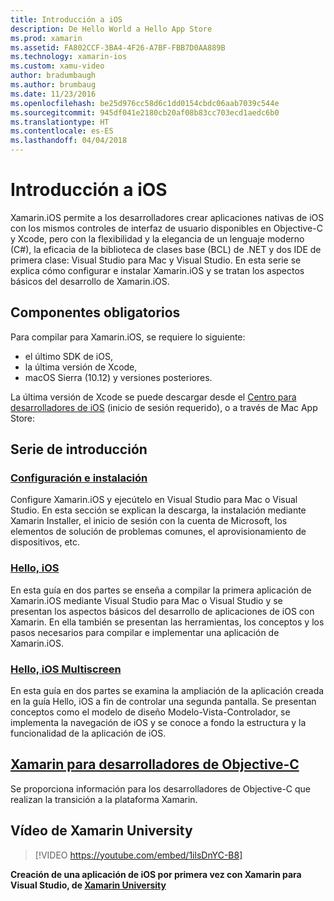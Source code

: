 ```yaml
---
title: Introducción a iOS
description: De Hello World a Hello App Store
ms.prod: xamarin
ms.assetid: FA802CCF-3BA4-4F26-A7BF-FBB7D0AA889B
ms.technology: xamarin-ios
ms.custom: xamu-video
author: bradumbaugh
ms.author: brumbaug
ms.date: 11/23/2016
ms.openlocfilehash: be25d976cc58d6c1dd0154cbdc06aab7039c544e
ms.sourcegitcommit: 945df041e2180cb20af08b83cc703ecd1aedc6b0
ms.translationtype: HT
ms.contentlocale: es-ES
ms.lasthandoff: 04/04/2018
---
```

# <a name="getting-started-with-ios"></a>Introducción a iOS

Xamarin.iOS permite a los desarrolladores crear aplicaciones nativas de iOS con los mismos controles de interfaz de usuario disponibles en Objective-C y Xcode, pero con la flexibilidad y la elegancia de un lenguaje moderno (C#), la eficacia de la biblioteca de clases base (BCL) de .NET y dos IDE de primera clase: Visual Studio para Mac y Visual Studio. En esta serie se explica cómo configurar e instalar Xamarin.iOS y se tratan los aspectos básicos del desarrollo de Xamarin.iOS.

## <a name="required-components"></a>Componentes obligatorios

Para compilar para Xamarin.iOS, se requiere lo siguiente:

-    el último SDK de iOS,
-    la última versión de Xcode,
-    macOS Sierra (10.12) y versiones posteriores.

La última versión de Xcode se puede descargar desde el [Centro para desarrolladores de iOS](https://developer.apple.com/devcenter/ios/index.action#downloads) (inicio de sesión requerido), o a través de Mac App Store:

## <a name="getting-started-series"></a>Serie de introducción

###  <a name="setup-and-installationiosget-startedinstallationindexmd"></a>[Configuración e instalación](~/ios/get-started/installation/index.md)

Configure Xamarin.iOS y ejecútelo en Visual Studio para Mac o Visual Studio. En esta sección se explican la descarga, la instalación mediante Xamarin Installer, el inicio de sesión con la cuenta de Microsoft, los elementos de solución de problemas comunes, el aprovisionamiento de dispositivos, etc.

###  <a name="hello-iosiosget-startedhello-iosindexmd"></a>[Hello, iOS](~/ios/get-started/hello-ios/index.md)

En esta guía en dos partes se enseña a compilar la primera aplicación de Xamarin.iOS mediante Visual Studio para Mac o Visual Studio y se presentan los aspectos básicos del desarrollo de aplicaciones de iOS con Xamarin. En ella también se presentan las herramientas, los conceptos y los pasos necesarios para compilar e implementar una aplicación de Xamarin.iOS.

###  <a name="hello-ios-multiscreeniosget-startedhello-ios-multiscreenindexmd"></a>[Hello, iOS Multiscreen](~/ios/get-started/hello-ios-multiscreen/index.md)

En esta guía en dos partes se examina la ampliación de la aplicación creada en la guía Hello, iOS a fin de controlar una segunda pantalla. Se presentan conceptos como el modelo de diseño Modelo-Vista-Controlador, se implementa la navegación de iOS y se conoce a fondo la estructura y la funcionalidad de la aplicación de iOS.

##  <a name="xamarin-for-objective-c-developersobjective-c-developersindexmd"></a>[Xamarin para desarrolladores de Objective-C](objective-c-developers/index.md)

Se proporciona información para los desarrolladores de Objective-C que realizan la transición a la plataforma Xamarin.

## <a name="xamarin-university-video"></a>Vídeo de Xamarin University

> [!VIDEO https://youtube.com/embed/1ilsDnYC-B8]

**Creación de una aplicación de iOS por primera vez con Xamarin para Visual Studio, de [Xamarin University](https://university.xamarin.com)**